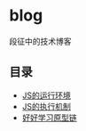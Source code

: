 # blog
段征中的技术博客

## 目录
* [JS的运行环境](https://github.com/pumpkinduan/blog/tree/master/%E5%A5%BD%E5%A5%BD%E5%AD%A6%E4%B9%A0JS%E7%B3%BB%E5%88%97)
* [JS的执行机制](https://github.com/pumpkinduan/blog/blob/master/%E5%A5%BD%E5%A5%BD%E5%AD%A6%E4%B9%A0JS%E7%B3%BB%E5%88%97/%E5%A5%BD%E5%A5%BD%E5%AD%A6%E4%B9%A0JS%E7%9A%84%E6%89%A7%E8%A1%8C%E6%9C%BA%E5%88%B6.md)
* [好好学习原型链](https://github.com/pumpkinduan/blog/blob/master/%E5%A5%BD%E5%A5%BD%E5%AD%A6%E4%B9%A0JS%E7%B3%BB%E5%88%97/%E5%A5%BD%E5%A5%BD%E5%AD%A6%E4%B9%A0%E5%8E%9F%E5%9E%8B%E9%93%BE.md)
